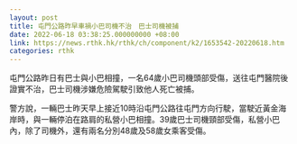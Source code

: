 ```yaml
---
layout: post
title: 屯門公路昨早車禍小巴司機不治　巴士司機被捕
date: 2022-06-18 03:38:25.000000000 +08:00
link: https://news.rthk.hk/rthk/ch/component/k2/1653542-20220618.htm
categories: rthk
---
```


屯門公路昨日有巴士與小巴相撞，一名64歲小巴司機頭部受傷，送往屯門醫院後證實不治，巴士司機涉嫌危險駕駛引致他人死亡被捕。

警方說，一輛巴士昨天早上接近10時沿屯門公路往屯門方向行駛，當駛近黃金海岸時，與一輛停泊在路肩的私營小巴相撞。39歲巴士司機頸部受傷，私營小巴內，除了司機外，還有兩名分別48歲及58歲女乘客受傷。
